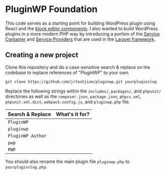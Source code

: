 # PluginWP Foundation

This code serves as a starting point for building WordPress plugin using React and the [block editor components](https://github.com/WordPress/gutenberg/tree/trunk/packages). I also wanted to build WordPress plugins in a more modern PHP way by introducing a portion of the [Service Container](https://laravel.com/docs/8.x/container) and [Service Providers](https://laravel.com/docs/8.x/providers) that are used in the [Laravel framework](https://laravel.com/).

## Creating a new project

Clone this repository and do a case-sensitive search & replace on the codebase to replace references of "PluginWP" to your own.

```
git clone https://github.com/jrtashjian/pluginwp.git yourpluginslug
```

Replace the following strings within the `includes/`, `packages/`, and `phpunit/` directories as well as the `composer.json`, `package.json`, `phpcs.xml`, `phpunit.xml.dist`, `webpack.config.js`, and `pluginwp.php` file.

| Search & Replace  | What's it for? |
| ----------------- | -------------- |
| `PluginWP`        |                |
| `pluginwp`        |                |
| `PluginWP Author` |                |
| `pwp`             |                |
| `PWP`             |                |

You should also rename the main plugin file `pluginwp.php` to `yourpluginslug.php`.